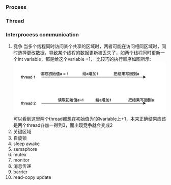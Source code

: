 ### Process

### Thread

### Interprocess communication
1. 竞争
当多个线程同时访问某个共享的区域时，两者可能在访问相同区域时，同时选择更改数据，导致某个线程的数据更新被丢失了，如两个线程同时更新一个int variable，都是给这个variable +1， 比较巧的执行顺序如图所示:
![race_condition](./race_condition.png)
可以看到这里两个thread都想在初始值为1的variable上+1，本来正确结果应该是两个thread各加一得到3，而出现竞争就会变成2
2. 关键区域
3. 自旋锁
4. sleep awake
5. semaphore
6. mutex
7. monitor
8. 消息传递
9. barrier
10. read-copy update